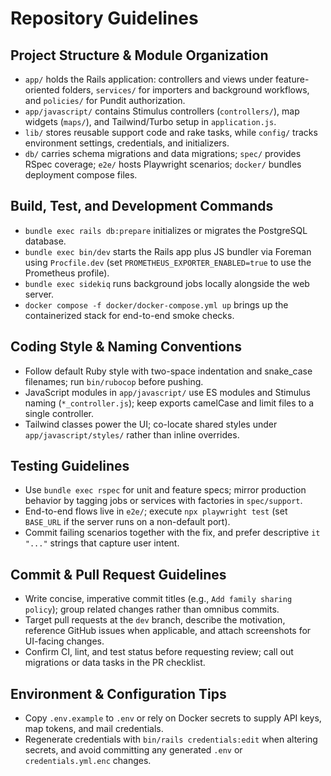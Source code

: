 # Repository Guidelines

## Project Structure & Module Organization
- `app/` holds the Rails application: controllers and views under feature-oriented folders, `services/` for importers and background workflows, and `policies/` for Pundit authorization.
- `app/javascript/` contains Stimulus controllers (`controllers/`), map widgets (`maps/`), and Tailwind/Turbo setup in `application.js`.
- `lib/` stores reusable support code and rake tasks, while `config/` tracks environment settings, credentials, and initializers.
- `db/` carries schema migrations and data migrations; `spec/` provides RSpec coverage; `e2e/` hosts Playwright scenarios; `docker/` bundles deployment compose files.

## Build, Test, and Development Commands
- `bundle exec rails db:prepare` initializes or migrates the PostgreSQL database.
- `bundle exec bin/dev` starts the Rails app plus JS bundler via Foreman using `Procfile.dev` (set `PROMETHEUS_EXPORTER_ENABLED=true` to use the Prometheus profile).
- `bundle exec sidekiq` runs background jobs locally alongside the web server.
- `docker compose -f docker/docker-compose.yml up` brings up the containerized stack for end-to-end smoke checks.

## Coding Style & Naming Conventions
- Follow default Ruby style with two-space indentation and snake_case filenames; run `bin/rubocop` before pushing.
- JavaScript modules in `app/javascript/` use ES modules and Stimulus naming (`*_controller.js`); keep exports camelCase and limit files to a single controller.
- Tailwind classes power the UI; co-locate shared styles under `app/javascript/styles/` rather than inline overrides.

## Testing Guidelines
- Use `bundle exec rspec` for unit and feature specs; mirror production behavior by tagging jobs or services with factories in `spec/support`.
- End-to-end flows live in `e2e/`; execute `npx playwright test` (set `BASE_URL` if the server runs on a non-default port).
- Commit failing scenarios together with the fix, and prefer descriptive `it "..."` strings that capture user intent.

## Commit & Pull Request Guidelines
- Write concise, imperative commit titles (e.g., `Add family sharing policy`); group related changes rather than omnibus commits.
- Target pull requests at the `dev` branch, describe the motivation, reference GitHub issues when applicable, and attach screenshots for UI-facing changes.
- Confirm CI, lint, and test status before requesting review; call out migrations or data tasks in the PR checklist.

## Environment & Configuration Tips
- Copy `.env.example` to `.env` or rely on Docker secrets to supply API keys, map tokens, and mail credentials.
- Regenerate credentials with `bin/rails credentials:edit` when altering secrets, and avoid committing any generated `.env` or `credentials.yml.enc` changes.
